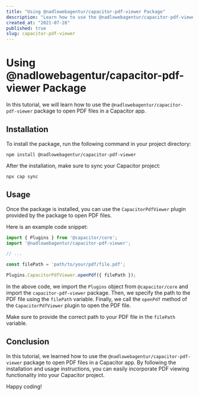 ```yaml
---
title: "Using @nadlowebagentur/capacitor-pdf-viewer Package"
description: "Learn how to use the @nadlowebagentur/capacitor-pdf-viewer package to open PDF files in a Capacitor app."
created_at: "2021-07-28"
published: true
slug: capacitor-pdf-viewer
---
```


# Using @nadlowebagentur/capacitor-pdf-viewer Package

In this tutorial, we will learn how to use the `@nadlowebagentur/capacitor-pdf-viewer` package to open PDF files in a Capacitor app. 

## Installation

To install the package, run the following command in your project directory:

```
npm install @nadlowebagentur/capacitor-pdf-viewer
```

After the installation, make sure to sync your Capacitor project:

```
npx cap sync
```

## Usage

Once the package is installed, you can use the `CapacitorPdfViewer` plugin provided by the package to open PDF files. 

Here is an example code snippet:

```javascript
import { Plugins } from '@capacitor/core';
import '@nadlowebagentur/capacitor-pdf-viewer';

// ...

const filePath = 'path/to/your/pdf/file.pdf';

Plugins.CapacitorPdfViewer.openPdf({ filePath });
```

In the above code, we import the `Plugins` object from `@capacitor/core` and import the `capacitor-pdf-viewer` package. Then, we specify the path to the PDF file using the `filePath` variable. Finally, we call the `openPdf` method of the `CapacitorPdfViewer` plugin to open the PDF file.

Make sure to provide the correct path to your PDF file in the `filePath` variable.

## Conclusion

In this tutorial, we learned how to use the `@nadlowebagentur/capacitor-pdf-viewer` package to open PDF files in a Capacitor app. By following the installation and usage instructions, you can easily incorporate PDF viewing functionality into your Capacitor project.

Happy coding!